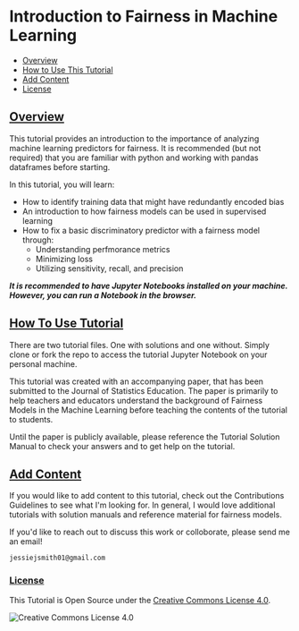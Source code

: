 # Introduction to Fairness in Machine Learning

- [Overview](#Overview)
- [How to Use This Tutorial](#how-to-use-tutorial)
- [Add Content](#add-content)
- [License](#Licence)

## [Overview](#Overview)
This tutorial provides an introduction to the importance of analyzing machine learning predictors for fairness. It is recommended (but not required) that you are familiar with python and working with pandas dataframes before starting.

In this tutorial, you will learn:

- How to identify training data that might have redundantly encoded bias
- An introduction to how fairness models can be used in supervised learning
- How to fix a basic discriminatory predictor with a fairness model through:
  - Understanding perfmorance metrics
  - Minimizing loss
  - Utilizing sensitivity, recall, and precision
  
***It is recommended to have Jupyter Notebooks installed on your machine. However, you can run a Notebook in the browser.***


## [How To Use Tutorial](#how-to-use-tutorial)

There are two tutorial files. One with solutions and one without. Simply clone or fork the repo to access the tutorial Jupyter Notebook on your personal machine.

This tutorial was created with an accompanying paper, that has been submitted to the Journal of Statistics Education. The paper is primarily to help teachers and educators understand the background of Fairness Models in the Machine Learning before teaching the contents of the tutorial to students.

Until the paper is publicly available, please reference the Tutorial Solution Manual to check your answers and to get help on the tutorial.


## [Add Content](#add-content)

If you would like to add content to this tutorial, check out the Contributions Guidelines to see what I'm looking for. In general, I would love additional tutorials with solution manuals and reference material for fairness models.

If you'd like to reach out to discuss this work or colloborate, please send me an email!

`jessiejsmith01@gmail.com`

  
### [License](#License)

This Tutorial is Open Source under the [Creative Commons License 4.0](https://github.com/jesmith14/fairness-ml-tutorial/blob/master/LICENSE.md).

![Creative Commons License 4.0](https://i.creativecommons.org/l/by/4.0/80x15.png) 
